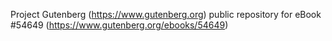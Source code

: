 Project Gutenberg (https://www.gutenberg.org) public repository for
eBook #54649 (https://www.gutenberg.org/ebooks/54649)
